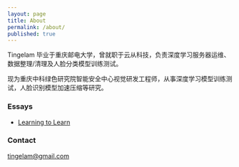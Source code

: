 ```yaml
---
layout: page
title: About
permalink: /about/
published: true
---
```


Tingelam 毕业于重庆邮电大学，曾就职于云从科技，负责深度学习服务器运维、数据整理/清理及人脸分类模型训练测试。

现为重庆中科绿色研究院智能安全中心视觉研发工程师，从事深度学习模型训练测试，人脸识别模型加速压缩等研究。


### Essays
- [Learning to Learn](http://tingelam.github.io/learning-to-learn/)

### Contact

tingelam@gmail.com
